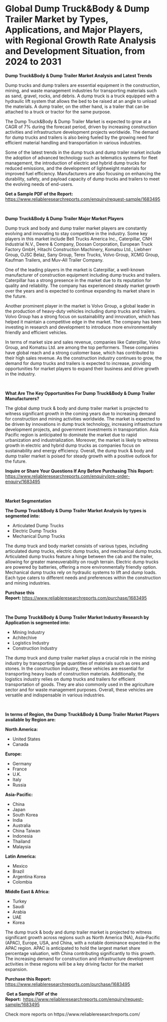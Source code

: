 <p><h1>Global Dump Truck&Body & Dump Trailer Market by Types, Applications, and Major Players, with Regional Growth Rate Analysis and Development Situation, from 2024 to 2031</h1></p><p><strong>Dump Truck&Body & Dump Trailer Market Analysis and Latest Trends</strong></p>
<p><p>Dump trucks and dump trailers are essential equipment in the construction, mining, and waste management industries for transporting materials such as sand, gravel, rocks, and debris. A dump truck is a truck equipped with a hydraulic lift system that allows the bed to be raised at an angle to unload the materials. A dump trailer, on the other hand, is a trailer that can be attached to a truck or tractor for the same purpose.</p><p>The Dump Truck&Body & Dump Trailer Market is expected to grow at a CAGR of 7% during the forecast period, driven by increasing construction activities and infrastructure development projects worldwide. The demand for dump trucks and trailers is also being fueled by the growing need for efficient material handling and transportation in various industries.</p><p>Some of the latest trends in the dump truck and dump trailer market include the adoption of advanced technology such as telematics systems for fleet management, the introduction of electric and hybrid dump trucks for reduced emissions, and the development of lightweight materials for improved fuel efficiency. Manufacturers are also focusing on enhancing the durability, safety, and payload capacity of dump trucks and trailers to meet the evolving needs of end-users.</p></p>
<p><strong>Get a Sample PDF of the Report:&nbsp;</strong> <a href="https://www.reliableresearchreports.com/enquiry/request-sample/1683495">https://www.reliableresearchreports.com/enquiry/request-sample/1683495</a></p>
<p>&nbsp;</p>
<p><strong>Dump Truck&Body & Dump Trailer Major Market Players</strong></p>
<p><p>Dump truck and body and dump trailer market players are constantly evolving and innovating to stay competitive in the industry. Some key players in this market include Bell Trucks America Inc., Caterpillar, CNH Industrial N.V., Deere & Company, Doosan Corporation, European Truck Factory GmbH, Hitachi Construction Machinery, Komatsu Ltd., Liebherr Group, OJSC Belaz, Sany Group, Terex Trucks, Volvo Group, XCMG Group, Kaufman Trailers, and Muv-All Trailer Company.</p><p>One of the leading players in the market is Caterpillar, a well-known manufacturer of construction equipment including dump trucks and trailers. Caterpillar has a strong presence in the market due to its reputation for quality and reliability. The company has experienced steady market growth over the years and is expected to continue expanding its market share in the future.</p><p>Another prominent player in the market is Volvo Group, a global leader in the production of heavy-duty vehicles including dump trucks and trailers. Volvo Group has a strong focus on sustainability and innovation, which has helped it maintain a competitive edge in the market. The company has been investing in research and development to introduce more environmentally friendly and efficient vehicles.</p><p>In terms of market size and sales revenue, companies like Caterpillar, Volvo Group, and Komatsu Ltd. are among the top performers. These companies have global reach and a strong customer base, which has contributed to their high sales revenue. As the construction industry continues to grow, the demand for dump trucks and trailers is expected to increase, providing opportunities for market players to expand their business and drive growth in the industry.</p></p>
<p>&nbsp;</p>
<p><strong>What Are The Key Opportunities For Dump Truck&Body & Dump Trailer Manufacturers?</strong></p>
<p><p>The global dump truck & body and dump trailer market is projected to witness significant growth in the coming years due to increasing demand for construction and mining activities worldwide. The market is expected to be driven by innovations in dump truck technology, increasing infrastructure development projects, and government investments in transportation. Asia Pacific region is anticipated to dominate the market due to rapid urbanization and industrialization. Moreover, the market is likely to witness growth in electric and hybrid dump trucks as companies focus on sustainability and energy efficiency. Overall, the dump truck & body and dump trailer market is poised for steady growth with a positive outlook for the future.</p></p>
<p><strong>Inquire or Share Your Questions If Any Before Purchasing This Report:</strong> <a href="https://www.reliableresearchreports.com/enquiry/pre-order-enquiry/1683495">https://www.reliableresearchreports.com/enquiry/pre-order-enquiry/1683495</a></p>
<p>&nbsp;</p>
<p><strong>Market Segmentation</strong></p>
<p><strong>The Dump Truck&Body & Dump Trailer Market Analysis by types is segmented into:</strong></p>
<p><ul><li>Articulated Dump Trucks</li><li>Electric Dump Trucks</li><li>Mechanical Dump Trucks</li></ul></p>
<p><p>The dump truck and body market consists of various types, including articulated dump trucks, electric dump trucks, and mechanical dump trucks. Articulated dump trucks feature a hinge between the cab and the trailer, allowing for greater maneuverability on rough terrain. Electric dump trucks are powered by batteries, offering a more environmentally friendly option. Mechanical dump trucks rely on hydraulic systems to lift and dump loads. Each type caters to different needs and preferences within the construction and mining industries.</p></p>
<p><strong>Purchase this Report:&nbsp;</strong><a href="https://www.reliableresearchreports.com/purchase/1683495">https://www.reliableresearchreports.com/purchase/1683495</a></p>
<p>&nbsp;</p>
<p><strong>The Dump Truck&Body & Dump Trailer Market Industry Research by Application is segmented into:</strong></p>
<p><ul><li>Mining Industry</li><li>Achitechive</li><li>Logistics Industry</li><li>Construction Industry</li></ul></p>
<p><p>The dump truck and dump trailer market plays a crucial role in the mining industry by transporting large quantities of materials such as ores and stones. In the construction industry, these vehicles are essential for transporting heavy loads of construction materials. Additionally, the logistics industry relies on dump trucks and trailers for efficient transportation of goods. They are also commonly used in the agriculture sector and for waste management purposes. Overall, these vehicles are versatile and indispensable in various industries.</p></p>
<p>&nbsp;</p>
<p><strong>In terms of Region, the Dump Truck&Body & Dump Trailer Market Players available by Region are:</strong></p>
<p>
    <p> <strong> North America: </strong>
        <ul>
            <li>United States</li>
            <li>Canada</li>
        </ul>
        </p> 
    <p> <strong> Europe: </strong>
        <ul>
            <li>Germany</li>
            <li>France</li>
            <li>U.K.</li>
            <li>Italy</li>
            <li>Russia</li>
        </ul>
        </p> 
    <p> <strong> Asia-Pacific: </strong>
        <ul>
            <li>China</li>
            <li>Japan</li>
            <li>South Korea</li>
            <li>India</li>
            <li>Australia</li>
            <li>China Taiwan</li>
            <li>Indonesia</li>
            <li>Thailand</li>
            <li>Malaysia</li>
        </ul>
        </p> 
    <p> <strong> Latin America: </strong>
        <ul>
            <li>Mexico</li>
            <li>Brazil</li>
            <li>Argentina Korea</li>
            <li>Colombia</li>
        </ul>
        </p> 
    <p> <strong> Middle East & Africa: </strong>
        <ul>
            <li>Turkey</li>
            <li>Saudi</li>
            <li>Arabia</li>
            <li>UAE</li>
            <li>Korea</li>
        </ul>
    </p>
    </p>
<p><p>The dump truck & body and dump trailer market is projected to witness significant growth across regions such as North America (NA), Asia-Pacific (APAC), Europe, USA, and China, with a notable dominance expected in the APAC region. APAC is anticipated to hold the largest market share percentage valuation, with China contributing significantly to this growth. The increasing demand for construction and infrastructure development activities in these regions will be a key driving factor for the market expansion.</p></p>
<p><strong>Purchase this Report: </strong><a href="https://www.reliableresearchreports.com/purchase/1683495">https://www.reliableresearchreports.com/purchase/1683495</a></p>
<p>&nbsp;<strong>Get a Sample PDF of the Report:&nbsp;&nbsp;</strong><a href="https://www.reliableresearchreports.com/enquiry/request-sample/1683495">https://www.reliableresearchreports.com/enquiry/request-sample/1683495</a></p>
<p><strong></strong></p>
<p>Check more reports on https://www.reliableresearchreports.com/</p>
